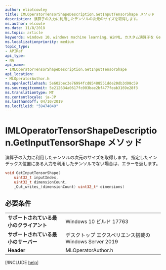 ```yaml
---
author: eliotcowley
title: IMLOperatorTensorShapeDescription.GetInputTensorShape メソッド
description: 演算子の入力に利用したテンソルの次元のサイズを取得します。
ms.author: elcowle
ms.date: 11/8/2018
ms.topic: article
keywords: windows 10、windows machine learning、WinML、カスタム演算子を GetInputTensorShape
ms.localizationpriority: medium
topic_type:
- APIRef
api_type:
- NA
api_name:
- IMLOperatorTensorShapeDescription.GetInputTensorShape
api_location:
- MLOperatorAuthor.h
ms.openlocfilehash: 5e602bec3e76994fcd85488551dde20db3d08c59
ms.sourcegitcommit: 5e212634a0617fc003bae2bf477feab3169e28f3
ms.translationtype: MT
ms.contentlocale: ja-JP
ms.lasthandoff: 04/10/2019
ms.locfileid: "59474049"
---
```

# <a name="imloperatortensorshapedescriptiongetinputtensorshape-method"></a>IMLOperatorTensorShapeDescription.GetInputTensorShape メソッド

演算子の入力に利用したテンソルの次元のサイズを取得します。 指定したインデックス位置にある入力を利用したテンソルでない場合は、エラーを返します。

```cpp
void GetInputTensorShape(
    uint32_t inputIndex, 
    uint32_t dimensionCount, 
    _Out_writes_(dimensionCount) uint32_t* dimensions)
```

## <a name="requirements"></a>必要条件

| | |
|-|-|
| **サポートされている最小のクライアント** | Windows 10 ビルド 17763 |
| **サポートされている最小のサーバー** | デスクトップ エクスペリエンス搭載の Windows Server 2019 |
| **Header** | MLOperatorAuthor.h |

[!INCLUDE [help](../includes/get-help.md)]
